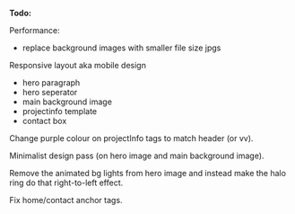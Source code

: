 
**Todo:**


Performance:
 * replace background images with smaller file size jpgs



Responsive layout aka mobile design
 * hero paragraph
* hero seperator
 * main background image
 * projectinfo template
 * contact box

Change purple colour on projectInfo tags to match header (or vv).

Minimalist design pass (on hero image and main background image).

Remove the animated bg lights from hero image and instead make the halo ring do that right-to-left effect.

Fix home/contact anchor tags.